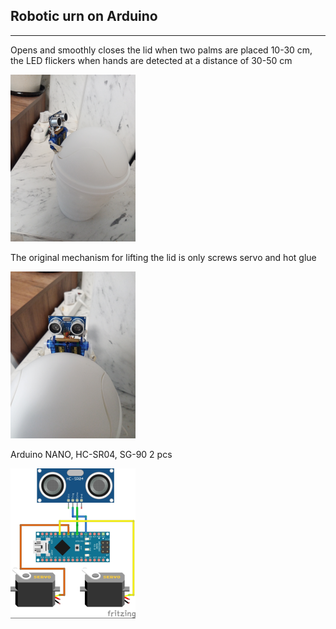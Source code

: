 ## Robotic urn on Arduino
---
Opens and smoothly closes the lid when two palms are placed 10-30 cm, the LED flickers when hands are detected at a distance of 30-50 cm  

<img src="full.png" />  

The original mechanism for lifting the lid is only screws servo and hot glue  

<img src="front.png" />  

Arduino NANO, HC-SR04, SG-90 2 pcs  

<img src="сircuit.png" />   
